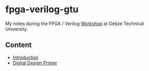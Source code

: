# fpga-verilog-gtu
My notes during the FPGA / Verilog [Workshop](https://www.gtu.edu.tr/icerik/9/15268/display.aspx) at Gebze Technical University.


## Content
- [Introduction](notes/01%20-%20intro.md)
- [Digital Design Primer](notes/02%20-%20digital%20design.md)